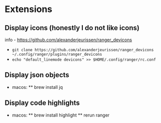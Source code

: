 # Extensions

## Display icons (honestly I do not like icons)
info - https://github.com/alexanderjeurissen/ranger_devicons

* `git clone https://github.com/alexanderjeurissen/ranger_devicons ~/.config/ranger/plugins/ranger_devicons`
* `echo "default_linemode devicons" >> $HOME/.config/ranger/rc.conf`

## Display json objects
* macos:
    ** brew install jq

## Display code highlights

* macos:
    ** brew install highlight
    ** rerun ranger

#
